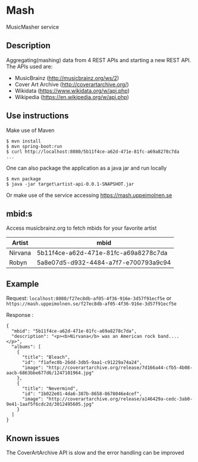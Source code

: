 # Mash
MusicMasher service 

## Description
Aggregating(mashing) data from 4 REST APIs and starting a new REST API. The APIs used are:
- MusicBrainz (http://musicbrainz.org/ws/2)
- Cover Art Archive (http://coverartarchive.org/)
- Wikidata (https://www.wikidata.org/w/api.php)
- Wikipedia (https://en.wikipedia.org/w/api.php)

## Use instructions
Make use of Maven
```
$ mvn install
$ mvn spring-boot:run
$ curl http://localhost:8080/5b11f4ce-a62d-471e-81fc-a69a8278c7da
...
```
One can also package the application as a java jar and run locally
```
$ mvn package
$ java -jar target\artist-api-0.0.1-SNAPSHOT.jar

``` 
Or make use of the service accessing https://mash.uppeimolnen.se

## mbid:s
Access musicbrainz.org to fetch mbids for your favorite artist

| Artist            | mbid                                  |
|-------------------|---------------------------------------|
| Nirvana           | 5b11f4ce-a62d-471e-81fc-a69a8278c7da  |
| Robyn             | 5a8e07d5-d932-4484-a7f7-e700793a9c94  |

## Example

Request:
`localhost:8080/f27ec8db-af05-4f36-916e-3d57f91ecf5e`
or
`https://mash.uppeimolnen.se/f27ec8db-af05-4f36-916e-3d57f91ecf5e`

Response : 
```
{
  "mbid": "5b11f4ce-a62d-471e-81fc-a69a8278c7da",
  "description": "<p><b>Nirvana</b> was an American rock band....</p>",
  "albums": [
    {
      "title": "Bleach",
      "id": "f1afec0b-26dd-3db5-9aa1-c91229a74a24",
      "image": "http://coverartarchive.org/release/7d166a44-cfb5-4b08-aacb-6863bbe677d6/1247101964.jpg"
    },
    {
      "title": "Nevermind",
      "id": "1b022e01-4da6-387b-8658-8678046e4cef",
      "image": "http://coverartarchive.org/release/a146429a-cedc-3ab0-9e41-1aaf5f6cdc2d/3012495605.jpg"
    }
  ]
}
```

## Known issues
The CoverArtArchive API is slow and the error handling can be improved

